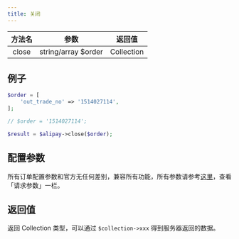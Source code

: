 ```yaml
---
title: 关闭
---
```


| 方法名 | 参数 | 返回值 |
| :---: | :---: | :---: |
| close | string/array $order | Collection |

## 例子

```PHP
$order = [
    'out_trade_no' => '1514027114',
];

// $order = '1514027114';

$result = $alipay->close($order);
```


## 配置参数

所有订单配置参数和官方无任何差别，兼容所有功能，所有参数请参考[这里](https://docs.open.alipay.com/api_1/alipay.trade.close/)，查看「请求参数」一栏。


## 返回值

返回 Collection 类型，可以通过 `$collection->xxx` 得到服务器返回的数据。
